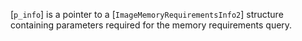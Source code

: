 [`p_info`] is a pointer to a [`ImageMemoryRequirementsInfo2`]
structure containing parameters required for the memory requirements
query.